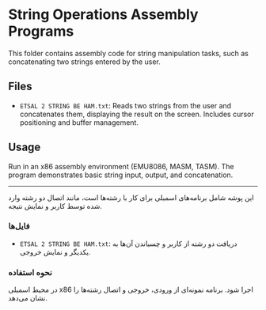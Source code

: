 # String Operations Assembly Programs

This folder contains assembly code for string manipulation tasks, such as concatenating two strings entered by the user.

## Files
- `ETSAL 2 STRING BE HAM.txt`: Reads two strings from the user and concatenates them, displaying the result on the screen. Includes cursor positioning and buffer management.

## Usage
Run in an x86 assembly environment (EMU8086, MASM, TASM). The program demonstrates basic string input, output, and concatenation.

---

این پوشه شامل برنامه‌های اسمبلی برای کار با رشته‌ها است، مانند اتصال دو رشته وارد شده توسط کاربر و نمایش نتیجه.

### فایل‌ها
- `ETSAL 2 STRING BE HAM.txt`: دریافت دو رشته از کاربر و چسباندن آن‌ها به یکدیگر و نمایش خروجی.

### نحوه استفاده
در محیط اسمبلی x86 اجرا شود. برنامه نمونه‌ای از ورودی، خروجی و اتصال رشته‌ها را نشان می‌دهد.
